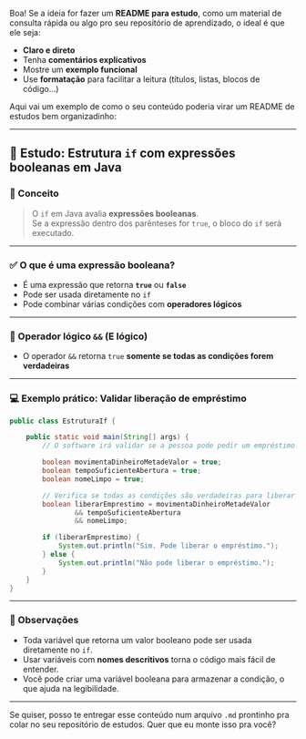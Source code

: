 Boa! Se a ideia for fazer um **README para estudo**, como um material de consulta rápida ou algo pro seu repositório de aprendizado, o ideal é que ele seja:

- **Claro e direto**
- Tenha **comentários explicativos**
- Mostre um **exemplo funcional**
- Use **formatação** para facilitar a leitura (títulos, listas, blocos de código...)

Aqui vai um exemplo de como o seu conteúdo poderia virar um README de estudos bem organizadinho:

---

## 📘 Estudo: Estrutura `if` com expressões booleanas em Java

### 🧠 Conceito
> O `if` em Java avalia **expressões booleanas**.  
> Se a expressão dentro dos parênteses for `true`, o bloco do `if` será executado.

---

### ✅ O que é uma **expressão booleana**?

- É uma expressão que retorna **`true`** ou **`false`**
- Pode ser usada diretamente no `if`
- Pode combinar várias condições com **operadores lógicos**

---

### 🔗 Operador lógico `&&` (E lógico)

- O operador `&&` retorna `true` **somente se todas as condições forem verdadeiras**

---

### 💻 Exemplo prático: Validar liberação de empréstimo

```java
public class EstruturaIf {

    public static void main(String[] args) {
        // O software irá validar se a pessoa pode pedir um empréstimo.

        boolean movimentaDinheiroMetadeValor = true;
        boolean tempoSuficienteAbertura = true;
        boolean nomeLimpo = true;

        // Verifica se todas as condições são verdadeiras para liberar o empréstimo
        boolean liberarEmprestimo = movimentaDinheiroMetadeValor
                && tempoSuficienteAbertura
                && nomeLimpo;

        if (liberarEmprestimo) {
            System.out.println("Sim. Pode liberar o empréstimo.");
        } else {
            System.out.println("Não pode liberar o empréstimo.");
        }
    }
}
```

---

### 📝 Observações

- Toda variável que retorna um valor booleano pode ser usada diretamente no `if`.
- Usar variáveis com **nomes descritivos** torna o código mais fácil de entender.
- Você pode criar uma variável booleana para armazenar a condição, o que ajuda na legibilidade.

---

Se quiser, posso te entregar esse conteúdo num arquivo `.md` prontinho pra colar no seu repositório de estudos. Quer que eu monte isso pra você?